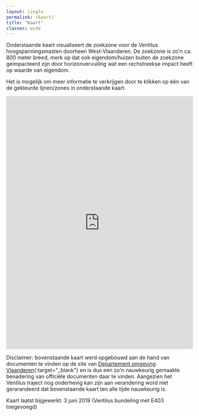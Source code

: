 ```yaml
---
layout: single
permalink: /kaart/
title: "Kaart"
classes: wide
---
```


Onderstaande kaart visualiseert de zoekzone voor de Ventilus hoogspanningsmasten doorheen West-Vlaanderen.
De zoekzone is zo'n ca. 800 meter breed, merk op dat ook eigendom/huizen buiten de zoekzone geimpacteerd zijn door horizonvervuiling wat een rechstreekse impact heeft op waarde van eigendom.

Het is mogelijk om meer informatie te verkrijgen door te klikken op één van de gekleurde lijnen/zones in onderstaande kaart.

<style>
.responsive-wrap iframe{ max-width: 100%;}
</style>
<div class="responsive-wrap">
<!-- this is the embed code provided by Google -->
  <iframe src="https://www.google.com/maps/d/embed?mid=1acAm1ktQ1nescWKjk0vkdC8VCtviKOhH" frameborder="0" width="1152" height="683" allowfullscreen="true" mozallowfullscreen="true" webkitallowfullscreen="true"></iframe>
<!-- Google embed ends -->
</div>


Disclaimer: bovenstaande kaart werd opgebouwd aan de hand van documenten te vinden op de site van [Departement omgeving Vlaanderen](https://www.ruimtevlaanderen.be/NL/Diensten/GRUPS/GRUPS-Detail/rid/RUP_02000_212_00513_00001){:target="_blank"} en is dus een zo'n nauwkeurig gemaakte benadering van officiële documenten daar te vinden. Aangezien het Ventilus traject nog onderhevig kan zijn aan verandering word niet gerarandeerd dat bovenstaande kaart ten alle tijde nauwkeurig is.

Kaart laatst bijgewerkt: 3 juni 2019 (Ventilus bundeling met E403 toegevoegd)